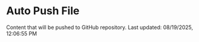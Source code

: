 # Auto Push File

Content that will be pushed to GitHub repository.
Last updated: 08/19/2025, 12:06:55 PM